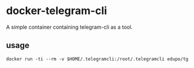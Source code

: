 # docker-telegram-cli

A simple container containing telegram-cli as a tool.

## usage

```
docker run -ti --rm -v $HOME/.telegramcli:/root/.telegramcli edupo/tg
```
